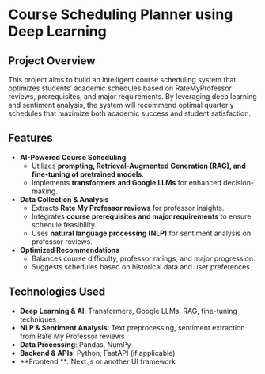 # Course Scheduling Planner using Deep Learning

## Project Overview
This project aims to build an intelligent course scheduling system that optimizes students' academic schedules based on RateMyProfessor reviews, prerequisites, and major requirements. By leveraging deep learning and sentiment analysis, the system will recommend optimal quarterly schedules that maximize both academic success and student satisfaction.

## Features  
- **AI-Powered Course Scheduling**  
  - Utilizes **prompting, Retrieval-Augmented Generation (RAG), and fine-tuning of pretrained models**. 
  - Implements **transformers and Google LLMs** for enhanced decision-making.  
- **Data Collection & Analysis**  
  - Extracts **Rate My Professor reviews** for professor insights.  
  - Integrates **course prerequisites and major requirements** to ensure schedule feasibility.  
  - Uses **natural language processing (NLP)** for sentiment analysis on professor reviews.  
- **Optimized Recommendations**  
  - Balances course difficulty, professor ratings, and major progression.  
  - Suggests schedules based on historical data and user preferences.  

## Technologies Used  
- **Deep Learning & AI**: Transformers, Google LLMs, RAG, fine-tuning techniques  
- **NLP & Sentiment Analysis**: Text preprocessing, sentiment extraction from Rate My Professor reviews  
- **Data Processing**: Pandas, NumPy  
- **Backend & APIs**: Python, FastAPI (if applicable)  
- **Frontend **: Next.js or another UI framework  
